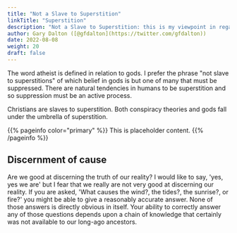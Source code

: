 ```yaml
---
title: "Not a Slave to Superstition"
linkTitle: "Superstition"
description: "Not a Slave to Superstition: this is my viewpoint in regards to religion, spirtuality, and atheism."
author: Gary Dalton ([@gfdalton](https://twitter.com/gfdalton))
date: 2022-08-08
weight: 20
draft: false
---
```


The word atheist is defined in relation to gods. I prefer the phrase "not slave to superstitions" of which belief in gods is but one of many that must be suppressed. There are natural tendencies in humans to be superstition and so suppression must be an active process.

Christians are slaves to superstition. Both conspiracy theories and gods fall under the umbrella of superstition.

{{% pageinfo color="primary" %}}
This is placeholder content.
{{% /pageinfo %}}

## Discernment of cause

Are we good at discerning the truth of our reality? I would like to say, 'yes, yes we are' but I fear that we really are not very good at discerning our reality. If you are asked, 'What causes the wind?, the tides?, the sunrise?, or fire?' you might be able to give a reasonably accurate answer. None of those answers is directly obvious in itself. Your ability to correctly answer any of those questions depends upon a chain of knowledge that certainly was not available to our long-ago ancestors.